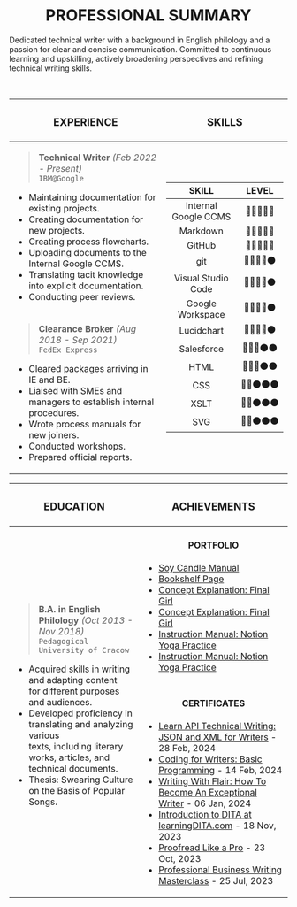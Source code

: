 <h1 align="center"> PROFESSIONAL SUMMARY </h1>
Dedicated technical writer with a background in English philology and a passion for clear and concise communication. Committed to continuous learning and upskilling, actively broadening perspectives and refining technical writing skills.

<br><table>
    <thead>
        <tr>
            <th> <h3 align="center"> EXPERIENCE </h3> </th>
            <th> <h3 align="center"> SKILLS </h3> </th>
        </tr>
    </thead>
    <tbody>
        <tr>
            <td>
>**Technical Writer** *(Feb 2022 - Present)*<br>
`IBM@Google`
- Maintaining documentation for existing projects.
- ﻿Creating documentation for new projects.
- Creating process flowcharts.
- Uploading documents to the Internal Google CCMS.
- Translating tacit knowledge into explicit documentation.
- Conducting peer reviews.</td>
            <td rowspan=2>

|SKILL|LEVEL|
|:---:|:---:|
|Internal Google CCMS|🔴🔴🔴🔴🔴|
|Markdown|🔴🔴🔴🔴🔴|
|GitHub|🔴🔴🔴🔴🔴|
|git|🔴🔴🔴🔴⚫|
|Visual Studio Code|🔴🔴🔴🔴⚫|
|Google Workspace|🔴🔴🔴🔴⚫|
|Lucidchart|🔴🔴🔴🔴⚫|
|Salesforce|🔴🔴🔴⚫⚫|
|HTML|🔴🔴🔴⚫⚫|
|CSS|🔴🔴⚫⚫⚫|
|XSLT|🔴🔴⚫⚫⚫|
|SVG|🔴🔴⚫⚫⚫|
</td>
        </tr>
        <tr>
            <td>
              
>**Clearance Broker** *(Aug 2018 - Sep 2021)*<br>
`FedEx Express`
- Cleared packages arriving in IE and BE.
- Liaised with SMEs and managers to establish internal procedures.
- Wrote process manuals for new joiners.
- Conducted workshops.
- Prepared official reports.</td>
        </tr>
    </tbody>
</table>

<table>
  <thead>
<tr>
  <th>
    <h3 align="center"> EDUCATION </h3></th>
  <th><h3 align="center"> ACHIEVEMENTS </h3></th></tr></thead>

  <tbody>
    <tr>
      <td rowspan=2>

>**B.A. in English Philology** *(Oct 2013 - Nov 2018)*<br>
`Pedagogical University of Cracow`
- Acquired skills in writing and adapting content <br> for different purposes and audiences.
- Developed proficiency in translating and analyzing various <br> texts, including literary works, articles, and technical documents.
- Thesis: Swearing Culture on the Basis of Popular Songs.
<br>
</td>
<td>
<h4 align="center"> PORTFOLIO </h4> 
    
- [Soy Candle Manual](https://github.com/jaroszsebastian/soy-candle-manual)
- [Bookshelf Page](https://jaroszsebastian.github.io/bookshelf/)
- [Concept Explanation: Final Girl](https://github.com/jaroszsebastian/jaroszsebastian/blob/main/Concept%20Explanation:%20Final%20Girl.pdf)
- [Concept Explanation: Final Girl](https://docs.google.com/document/d/1nnZkSX82blL21cVT6O_S0Wg9BfAvqbD7Bj4LVkg5N04/edit#heading=h.okdfxcvq0k41)
- [Instruction Manual: Notion Yoga Practice](https://github.com/jaroszsebastian/jaroszsebastian/blob/main/Instruction%20Manual%3A%20Notion%20Yoga%20Practice.pdf)
- [Instruction Manual: Notion Yoga Practice](https://docs.google.com/document/d/1Eow9q0jd2OdFp3se6l42H1dvXVOgpAbt8lAi1yM6k5g/edit#heading=h.7qaxv8pjibje)
</td>
<tr><td>
<h4 align="center"> CERTIFICATES </h4>
    
- [Learn API Technical Writing: JSON and XML for Writers](https://github.com/jaroszsebastian/certificates/blob/main/Learn-API-Technical-Writing-JSON-and-XML-for-Writers.jpg) - 28 Feb, 2024
- [Coding for Writers: Basic Programming](https://github.com/jaroszsebastian/certificates/blob/main/Coding-for-Writers-Basic-Programming.jpg) - 14 Feb, 2024
- [Writing With Flair: How To Become An Exceptional Writer](https://github.com/jaroszsebastian/certificates/blob/main/Writing-With-Flair-How-To-Be-An-Exceptional-Writer.jpg) - 06 Jan, 2024
- [Introduction to DITA at learningDITA.com](https://github.com/jaroszsebastian/certificates/blob/main/Introduction-to-DITA.pdf) - 18 Nov, 2023
- [Proofread Like a Pro](https://github.com/jaroszsebastian/certificates/blob/main/Proofread-Like-a-Pro.jpg) - 23 Oct, 2023 
- [Professional Business Writing Masterclass](https://github.com/jaroszsebastian/certificates/blob/main/Professional-Business-Writing-Masterclass.jpg) - 25 Jul, 2023
</td></tr></tbody></table>
